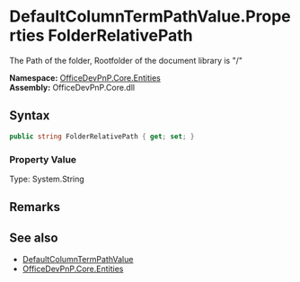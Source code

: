# DefaultColumnTermPathValue.Properties FolderRelativePath
 The Path of the folder, Rootfolder of the document library is "/"   

**Namespace:** [OfficeDevPnP.Core.Entities](OfficeDevPnP.Core.Entities.md)  
**Assembly:** OfficeDevPnP.Core.dll  
## Syntax
```C#
public string FolderRelativePath { get; set; }
```

### Property Value
Type: System.String  

## Remarks
  
## See also
- [DefaultColumnTermPathValue](OfficeDevPnP.Core.Entities.DefaultColumnTermPathValue.md) 
- [OfficeDevPnP.Core.Entities](OfficeDevPnP.Core.Entities.md) 
